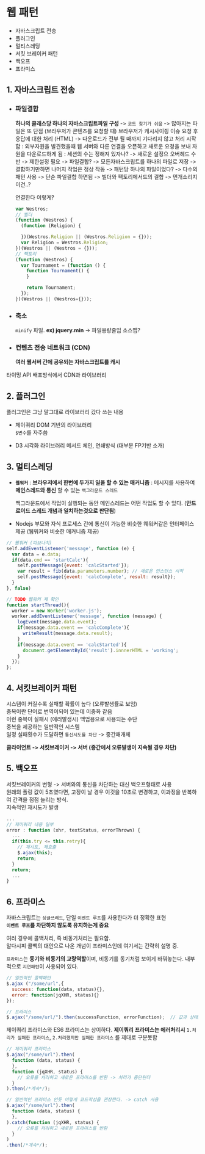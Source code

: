 # 웹 패턴

- 자바스크립트 전송
- 플러그인
- 멀티스레딩
- 서킷 브레이커 패턴
- 백오프
- 프라미스


## 1. 자바스크립트 전송

- ### 파일결합  
  **하나의 클래스당 하나의 자바스크립트파일 구성** 
  -> `코드 찾기가 쉬움`
  ->  많아지는 파일은 또 단점 (브라우저가 콘텐츠를 요청할 때)
  브라우저가 캐시사이즹 이슈
  요청 후 응답에 대한 처리 (HTML) -> 다운로드가 전부 될 때까지 기다리지 않고 처리 시작함
  : 외부자원을 발견했을때 웹 서버와 다른 연결을 오픈하고 새로운 요청을 보내 자원을 다운로드하게 됨
  : 세션의 수는 정해져 있자나? -> 새로운 설정으 오버헤드 수반 -> 제한설정 필요 -> 파일결합? -> 모든자바스크립트를 하나의 파일로 저장 -> 결합하기만하면 나머지 작업은 정상 작동 -> 패턴당 하나의 파일이었다? -> 다수의 패턴 사용 -> 단순 파일결합 하면됨 -> 빌더와 팩토리메서드의 결합 -> 먼개소리지이건..? 

  연결한다 이렇게? 
  ``` javascript
  var Westros;
  // 빌더
  (function (Westros) {
    (function (Religion) {

    })(Westros.Religion || (Westros.Religion = {}));
    var Religion = Westros.Religion;
  })(Westros || (Westros = {}));
  // 팩토리
  (function (Westros) {
    var Tournament = (function () {
      function Tournament() {
      }

      return Tournament;
    });
  })(Westros || (Westros={}));

  ```
  


- ### 축소
  `minify` 파일. **ex) jquery.min** -> 파일용량줄임
  소스맵?

- ### 컨텐츠 전송 네트워크 (CDN)
  **여러 웹서버 간에 공유되는 자바스크립트를 캐시**

타이밍 API
배포방식에서 CDN과 라이브러리



## 2. 플러그인
플러그인은 그냥 말그대로 라이브러리 갔다 쓰는 내용  

- 제이쿼리
  DOM 기반의 라이브러리  
  `$변수`를 자주씀  

- D3
  시각화 라이브러리
  메서드 체인, 연쇄방식 (대부분 FP기반 소개)

  

## 3. 멀티스레딩
- **`웹워커`**
  : **브라우저에서  한번에 두가지 일을 할 수 있는 매커니즘**
  : 메시지를 사용하여 **메인스레드와 통신** 할 수 있는 `백그라운드 스레드`

  백그라운드에서 작업이 실행되는 동안 메인스레드는 어떤 작업도 할 수 있다. (**안드로이드 스레드 개념과 일치하는것으로 판단됨**)  
- Nodejs
  부모와 자식 프로세스 간에 통신이 가능한 비슷한 웨워커같은 인터페이스 제공 (웹워커와 비슷한 매커니즘 제공)

```javascript
// 웹워커 (피보나치)
self.addEventListener('message', function (e) {
  var data = e.data;
  if(data.cmd == 'startCalc'){
    self.postMessage({event: 'calcStarted'});
    var result = fib(data.parameters.number); // 새로운 인스턴스 시작 
    self.postMessage({event: 'calcComplete', result: result});
  }
}, false)

// TODO 웹워커 재 확인
function startThread(){
  worker = new Worker('worker.js');
  worker.addEventListener('message', function (message) {
    logEvent(message.data.event);
    if(message.data.event == 'calcComplete'){
      writeResult(message.data.result);
    }
    if(message.data.event == 'calcStarted'){
      document.getElementById('result').innnerHTML = 'working';
    }
  });
};
```


## 4. 서킷브레이커 패턴
시스템이 커질수록 실패할 확률이 높다 (오류발생률로 보임)  
중복이란 단어로 번역이되어 있는데 이중화 같음  
이런 중복이 실패시 (에러발생시) 백업용으로 사용되는 수단  
중복을 제공하는 일반적인 시스템  
일정 실패횟수가 도달하면 `통신시도를 차단` -> 중간매개체

**클라이언트 -> 서킷브레이커 -> 서버 (중간에서 오류발생이 지속될 경우 차단)**  



## 5. 백오프
서킷브레이커의 변형 -> 서버와의 통신을 차단하는 대신 백오프형태로 사용  
원래의 폴링 값이 5초였다면, 고장이 날 경우 이것을 10초로 변경하고, 이과정을 반복하여 간격을 점점 늘리는 방식.  
지속적인 재시도가 발생

```javascript
...
// 제이쿼리 내용 일부
error : function (xhr, textStatus, errorThrown) {
  ...
  if(this.try <= this.retry){
    // 재시도, 재호출
    $.ajax(this);
    return;
  }
  return;
  ...
}
```

## 6. 프라미스
자바스크립트는 `싱글쓰레드`, 단일 `이벤트 루프`를 사용한다가 더 정확한 표현  
**`이벤트 루프`를 차단하지 않도록 유지하는게 중요**  

여러 경우에 콜백처리, 즉 비동기처리는 필요함.  
알다시피 콜백의 대안으로 나온 개념이 프라미스인데 여기서는 간략히 설명 중.  

`프라미스`는 **동기와 비동기의 교량역할**이며, 비동기를 동기처럼 보이게 바꿔놓는다. 내부적으로 `지연패턴`이 사용되어 있다.

```javascript
// 일반적인 콜백패턴
$.ajax ("/some/url",{
  success: function(data, status){},
  error: function(jqXHR, status){}
});

// 프라미스
$.ajax("/some/url/").then(successFunction, errorFunction);  // 값과 상태를 포함하는 프라미스 반환
```

제이쿼리 프라미스와 ES6 프라미스는 상이하다. **제이쿼리 프라미스는 에러처리시** `1.처리가 실패한 프라미스`, `2.처리했지만 실패한 프라미스` 를 제대로 구분못함

```javascript
// 제이쿼리 프라미스
$.ajax("/some/url").then(
  function (data, status) {
  },
  function (jqXHR, status) {
    // 오류를 처리하고 새로운 프라미스를 반환 -> 처리가 중단된다
  }
).then(/*계속*/);

// 일반적인 프라미스 인듯 이렇게 코드작성을 권장한다. -> catch 사용 
$.ajax("/some/url").then(
  function (data, status) {
  },
).catch(function (jqXHR, status) {
    // 오류를 처리하고 새로운 프라미스를 반환
  }
)
.then(/*계속*/);
```










